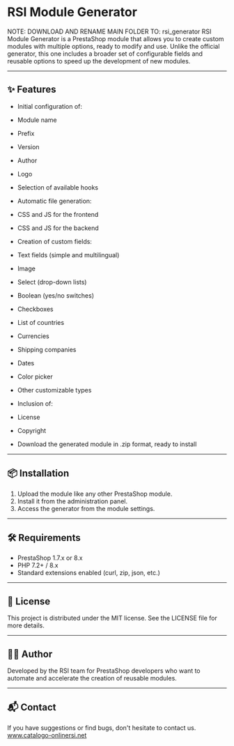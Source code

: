 # RSI Module Generator


NOTE: DOWNLOAD AND RENAME MAIN FOLDER TO: rsi_generator
RSI Module Generator is a PrestaShop module that allows you to create custom modules with multiple options, ready to modify and use. Unlike the official generator, this one includes a broader set of configurable fields and reusable options to speed up the development of new modules.

---

## ✨ Features

- Initial configuration of:
- Module name
- Prefix
- Version
- Author
- Logo

- Selection of available hooks

- Automatic file generation:
- CSS and JS for the frontend
- CSS and JS for the backend

- Creation of custom fields:
- Text fields (simple and multilingual)
- Image
- Select (drop-down lists)
- Boolean (yes/no switches)
- Checkboxes
- List of countries
- Currencies
- Shipping companies
- Dates
- Color picker
- Other customizable types

- Inclusion of:
- License
- Copyright

- Download the generated module in .zip format, ready to install

---

## 📦 Installation

1. Upload the module like any other PrestaShop module.
2. Install it from the administration panel.
3. Access the generator from the module settings.

---

## 🛠 Requirements

- PrestaShop 1.7.x or 8.x
- PHP 7.2+ / 8.x
- Standard extensions enabled (curl, zip, json, etc.)

---

## 📄 License

This project is distributed under the MIT license. See the LICENSE file for more details.

---

## 🧑‍💻 Author

Developed by the RSI team for PrestaShop developers who want to automate and accelerate the creation of reusable modules.

---

## 📬 Contact

If you have suggestions or find bugs, don't hesitate to contact us. www.catalogo-onlinersi.net
